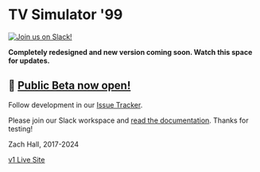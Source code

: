 # TV Simulator '99

[![Join us on Slack!](https://img.shields.io/badge/join_the_community-on_slack-blue)](https://join.slack.com/t/greenhillplaza/shared_invite/zt-2dq8mx6sm-3YnobHETTmxUNE02TOSPRg)

**Completely redesigned and new version coming soon. Watch this space for updates.**

## 📢 [Public Beta now open!](https://github.com/zshall/program-guide/releases)

Follow development in our [Issue Tracker](https://greenhillplaza.notion.site/Development-Issue-Tracker-4882ca79625948f0af4291d1557dc220).

Please join our Slack workspace and [read the documentation](https://greenhillplaza.notion.site/Television-Simulator-99-c28584f069b94f58a71b5c9fe2484dcb). Thanks for testing!

Zach Hall, 2017-2024

[v1 Live Site](http://zshall.github.io/program-guide)

